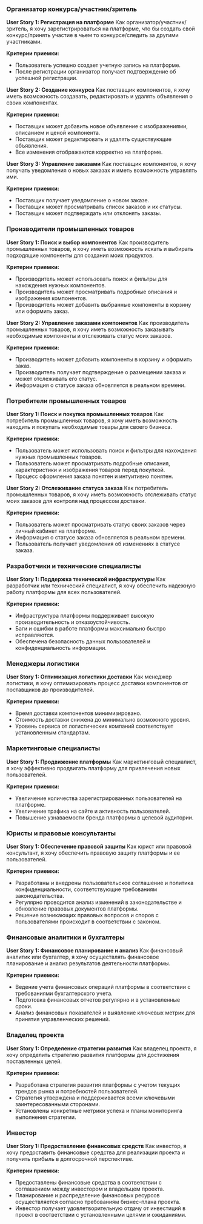### Организатор конкурса/участник/зритель

**User Story 1: Регистрация на платформе**
Как организатор/участник/зритель, я хочу зарегистрироваться на платформе, что бы создать свой конкурс/принять 
участие в чьем то конкурсе/следить за другими участниками.

**Критерии приемки:**

- Пользователь успешно создает учетную запись на платформе.
- После регистрации организатор получает подтверждение об успешной регистрации.



**User Story 2: Создание конкурса**
Как поставщик компонентов, я хочу иметь возможность создавать, редактировать и удалять объявления о своих компонентах.

**Критерии приемки:**

- Поставщик может добавить новое объявление с изображениями, описанием и ценой компонента.
- Поставщик может редактировать и удалять существующие объявления.
- Все изменения отображаются корректно на платформе.

**User Story 3: Управление заказами**
Как поставщик компонентов, я хочу получать уведомления о новых заказах и иметь возможность управлять ими.

**Критерии приемки:**

- Поставщик получает уведомление о новом заказе.
- Поставщик может просматривать список заказов и их статусы.
- Поставщик может подтверждать или отклонять заказы.

### Производители промышленных товаров

**User Story 1: Поиск и выбор компонентов**
Как производитель промышленных товаров, я хочу иметь возможность искать и выбирать подходящие компоненты для создания
моих продуктов.

**Критерии приемки:**

- Производитель может использовать поиск и фильтры для нахождения нужных компонентов.
- Производитель может просматривать подробные описания и изображения компонентов.
- Производитель может добавить выбранные компоненты в корзину или оформить заказ.

**User Story 2: Управление заказами компонентов**
Как производитель промышленных товаров, я хочу иметь возможность заказывать необходимые компоненты и отслеживать статус
моих заказов.

**Критерии приемки:**

- Производитель может добавить компоненты в корзину и оформить заказ.
- Производитель получает подтверждение о размещении заказа и может отслеживать его статус.
- Информация о статусе заказа обновляется в реальном времени.

### Потребители промышленных товаров

**User Story 1: Поиск и покупка промышленных товаров**
Как потребитель промышленных товаров, я хочу иметь возможность находить и покупать необходимые товары для своего
бизнеса.

**Критерии приемки:**

- Пользователь может использовать поиск и фильтры для нахождения нужных промышленных товаров.
- Пользователь может просматривать подробные описания, характеристики и изображения товаров перед покупкой.
- Процесс оформления заказа понятен и интуитивно понятен.

**User Story 2: Отслеживание статуса заказа**
Как потребитель промышленных товаров, я хочу иметь возможность отслеживать статус моих заказов для контроля над
процессом доставки.

**Критерии приемки:**

- Пользователь может просматривать статус своих заказов через личный кабинет на платформе.
- Информация о статусе заказа обновляется в реальном времени.
- Пользователь получает уведомления об изменениях в статусе заказа.

### Разработчики и технические специалисты

**User Story 1: Поддержка технической инфраструктуры**
Как разработчик или технический специалист, я хочу обеспечить надежную работу платформы для всех пользователей.

**Критерии приемки:**

- Инфраструктура платформы поддерживает высокую производительность и отказоустойчивость.
- Баги и ошибки в работе платформы максимально быстро исправляются.
- Обеспечена безопасность данных пользователей и конфиденциальность информации.

### Менеджеры логистики

**User Story 1: Оптимизация логистики доставки**
Как менеджер логистики, я хочу оптимизировать процесс доставки компонентов от поставщиков до производителей.

**Критерии приемки:**

- Время доставки компонентов минимизировано.
- Стоимость доставки снижена до минимально возможного уровня.
- Уровень сервиса от логистических компаний соответствует установленным стандартам.

### Маркетинговые специалисты

**User Story 1: Продвижение платформы**
Как маркетинговый специалист, я хочу эффективно продвигать платформу для привлечения новых пользователей.

**Критерии приемки:**

- Увеличение количества зарегистрированных пользователей на платформе.
- Увеличение трафика на сайте и активность пользователей.
- Повышение узнаваемости бренда платформы в целевой аудитории.

### Юристы и правовые консультанты

**User Story 1: Обеспечение правовой защиты**
Как юрист или правовой консультант, я хочу обеспечить правовую защиту платформы и ее пользователей.

**Критерии приемки:**

- Разработаны и внедрены пользовательское соглашение и политика конфиденциальности, соответствующие требованиям
  законодательства.
- Регулярно проводится анализ изменений в законодательстве и обновление правовых документов платформы.
- Решение возникающих правовых вопросов и споров с пользователями происходит в соответствии с законом.

### Финансовые аналитики и бухгалтеры

**User Story 1: Финансовое планирование и анализ**
Как финансовый аналитик или бухгалтер, я хочу осуществлять финансовое планирование и анализ результатов деятельности
платформы.

**Критерии приемки:**

- Ведение учета финансовых операций платформы в соответствии с требованиями бухгалтерского учета.
- Подготовка финансовых отчетов регулярно и в установленные сроки.
- Анализ финансовых показателей и выявление ключевых метрик для принятия управленческих решений.

### Владелец проекта

**User Story 1: Определение стратегии развития**
Как владелец проекта, я хочу определить стратегию развития платформы для достижения поставленных целей.

**Критерии приемки:**

- Разработана стратегия развития платформы с учетом текущих трендов рынка и потребностей пользователей.
- Стратегия утверждена и поддерживается всеми ключевыми заинтересованными сторонами.
- Установлены конкретные метрики успеха и планы мониторинга выполнения стратегии.

### Инвестор

**User Story 1: Предоставление финансовых средств**
Как инвестор, я хочу предоставить финансовые средства для реализации проекта и получить прибыль в долгосрочной
перспективе.

**Критерии приемки:**

- Предоставлены финансовые средства в соответствии с соглашением между инвестором и владельцем проекта.
- Планирование и распределение финансовых ресурсов осуществляется согласно требованиям бизнес-плана проекта.
- Инвестор получает удовлетворительную отдачу от инвестиций в проект в соответствии с установленными целями и
  ожиданиями.
